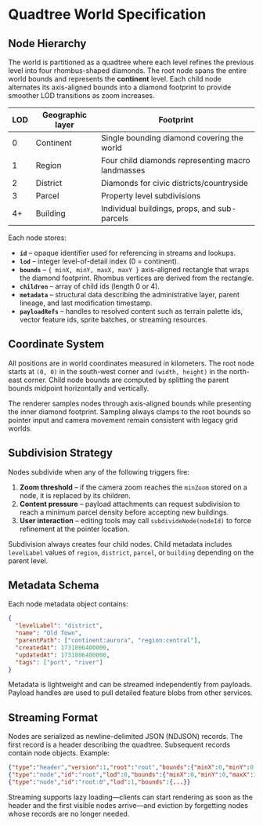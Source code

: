 # Quadtree World Specification

## Node Hierarchy

The world is partitioned as a quadtree where each level refines the previous
level into four rhombus-shaped diamonds. The root node spans the entire world
bounds and represents the **continent** level. Each child node alternates its
axis-aligned bounds into a diamond footprint to provide smoother LOD transitions
as zoom increases.

| LOD | Geographic layer | Footprint |
| --- | ---------------- | --------- |
| 0   | Continent        | Single bounding diamond covering the world |
| 1   | Region           | Four child diamonds representing macro landmasses |
| 2   | District         | Diamonds for civic districts/countryside |
| 3   | Parcel           | Property level subdivisions |
| 4+  | Building         | Individual buildings, props, and sub-parcels |

Each node stores:

- **`id`** – opaque identifier used for referencing in streams and lookups.
- **`lod`** – integer level-of-detail index (0 = continent).
- **`bounds`** – `{ minX, minY, maxX, maxY }` axis-aligned rectangle that wraps
  the diamond footprint. Rhombus vertices are derived from the rectangle.
- **`children`** – array of child ids (length 0 or 4).
- **`metadata`** – structural data describing the administrative layer, parent
  lineage, and last modification timestamp.
- **`payloadRefs`** – handles to resolved content such as terrain palette ids,
  vector feature ids, sprite batches, or streaming resources.

## Coordinate System

All positions are in world coordinates measured in kilometers. The root node
starts at `(0, 0)` in the south-west corner and `(width, height)` in the
north-east corner. Child node bounds are computed by splitting the parent bounds
midpoint horizontally and vertically.

The renderer samples nodes through axis-aligned bounds while presenting the
inner diamond footprint. Sampling always clamps to the root bounds so pointer
input and camera movement remain consistent with legacy grid worlds.

## Subdivision Strategy

Nodes subdivide when any of the following triggers fire:

1. **Zoom threshold** – if the camera zoom reaches the `minZoom` stored on a
   node, it is replaced by its children.
2. **Content pressure** – payload attachments can request subdivision to reach a
   minimum parcel density before accepting new buildings.
3. **User interaction** – editing tools may call `subdivideNode(nodeId)` to
   force refinement at the pointer location.

Subdivision always creates four child nodes. Child metadata includes
`levelLabel` values of `region`, `district`, `parcel`, or `building` depending on
the parent level.

## Metadata Schema

Each node metadata object contains:

```json
{
  "levelLabel": "district",
  "name": "Old Town",
  "parentPath": ["continent:aurora", "region:central"],
  "createdAt": 1731806400000,
  "updatedAt": 1731806400000,
  "tags": ["port", "river"]
}
```

Metadata is lightweight and can be streamed independently from payloads. Payload
handles are used to pull detailed feature blobs from other services.

## Streaming Format

Nodes are serialized as newline-delimited JSON (NDJSON) records. The first
record is a header describing the quadtree. Subsequent records contain node
objects. Example:

```json
{"type":"header","version":1,"root":"root","bounds":{"minX":0,"minY":0,"maxX":1024,"maxY":1024}}
{"type":"node","id":"root","lod":0,"bounds":{"minX":0,"minY":0,"maxX":1024,"maxY":1024},"children":["root:0","root:1","root:2","root:3"],"metadata":{"levelLabel":"continent"},"payloadRefs":{"terrain":null}}
{"type":"node","id":"root:0","lod":1,"bounds":{...}}
```

Streaming supports lazy loading—clients can start rendering as soon as the
header and the first visible nodes arrive—and eviction by forgetting nodes whose
records are no longer needed.
